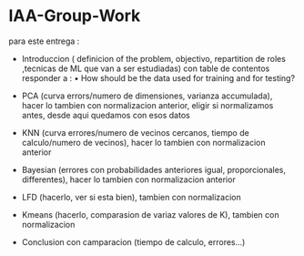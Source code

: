 # IAA-Group-Work

para este entrega :

-  Introduccion ( definicion of the problem, objectivo, repartition de roles ,tecnicas de ML que van a ser estudiadas) con table de contentos
responder a : • How should be the data used for training and for testing?

- PCA  (curva errors/numero de dimensiones, varianza accumulada), hacer lo tambien con normalizacion anterior, eligir si normalizamos antes, desde aqui quedamos con esos datos

- KNN (curva errores/numero de vecinos cercanos, tiempo de calculo/numero de vecinos), hacer lo tambien con normalizacion anterior

- Bayesian (errores con probabilidades anteriores igual, proporcionales, differentes), hacer lo tambien con normalizacion anterior

- LFD (hacerlo, ver si esta bien), tambien con normalizacion

- Kmeans (hacerlo, comparasion de variaz valores de K), tambien con normalizacion

- Conclusion con camparacion (tiempo de calculo, errores...)
